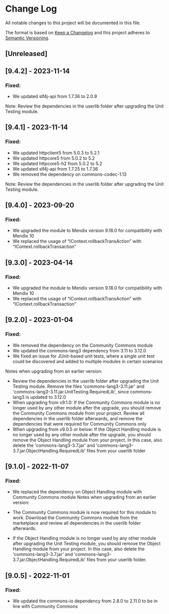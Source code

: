 # Change Log
All notable changes to this project will be documented in this file.

The format is based on [Keep a Changelog](http://keepachangelog.com/) 
and this project adheres to [Semantic Versioning](http://semver.org/).

## [Unreleased]

## [9.4.2] - 2023-11-14

### Fixed:
- We updated slf4j-api from 1.7.36 to 2.0.9

Note: Review the dependencies in the userlib folder after upgrading the Unit Testing module.
## [9.4.1] - 2023-11-14

### Fixed:
- We updated httpclient5 from 5.0.3 to 5.2.1
- We updated httpcore5 from 5.0.2 to 5.2
- We updated httpcore5-h2 from 5.0.2 to 5.2
- We updated slf4j-api from 1.7.25 to 1.7.36
- We removed the dependency on commons-codec-1.13

Note: Review the dependencies in the userlib folder after upgrading the Unit Testing module.

## [9.4.0] - 2023-09-20

### Fixed:
- We upgraded the module to Mendix version 9.18.0 for compatibility with Mendix 10
- We replaced the usage of “IContext.rollbackTransAction” with “IContext.rollbackTransaction”

## [9.3.0] - 2023-04-14

### Fixed:
- We upgraded the module to Mendix version 9.18.0 for compatibility with Mendix 10
- We replaced the usage of “IContext.rollbackTransAction” with “IContext.rollbackTransaction”

## [9.2.0] - 2023-01-04

### Fixed:
- We removed the dependency on the Community Commons module
- We updated the commons-lang3 dependency from 3.11 to 3.12.0
- We fixed an issue for JUnit-based unit tests, where a single unit test could be discovered and added to multiple modules in certain scenarios

Notes when upgrading from an earlier version:
- Review the dependencies in the userlib folder after upgrading the Unit Testing module. Remove the files 'commons-lang3-3.11.jar' and 'commons-lang3-3.11.jar.UnitTesting.RequiredLib', since commons-lang3 is updated to 3.12.0
- When upgrading from v9.1.0: If the Community Commons module is no longer used by any other module after the upgrade, you should remove the Community Commons module from your project. Review all dependencies in the userlib folder afterwards, and remove the dependencies that were required for Community Commons only
- When upgrading from v9.0.5 or below: If the Object Handling module is no longer used by any other module after the upgrade, you should remove the Object Handling module from your project. In this case, also delete the 'commons-lang3-3.7.jar' and 'commons-lang3-3.7.jar.ObjectHandling.RequiredLib' files from your userlib folder

## [9.1.0] - 2022-11-07

### Fixed:
- We replaced the dependency on Object Handling module with Community Commons module
Notes when upgrading from an earlier version:

- The Community Commons module is now required for this module to work. Download the Community Commons module from the marketplace and review all dependencies in the userlib folder afterwards.
- If the Object Handling module is no longer used by any other module after upgrading the Unit Testing module, you should remove the Object Handling module from your project. In this case, also delete the 'commons-lang3-3.7.jar' and 'commons-lang3-3.7.jar.ObjectHandling.RequiredLib' files from your userlib folder.

## [9.0.5] - 2022-11-01

### Fixed:
- We updated the commons-io dependency from 2.8.0 to 2.11.0 to be in line with Community Commons